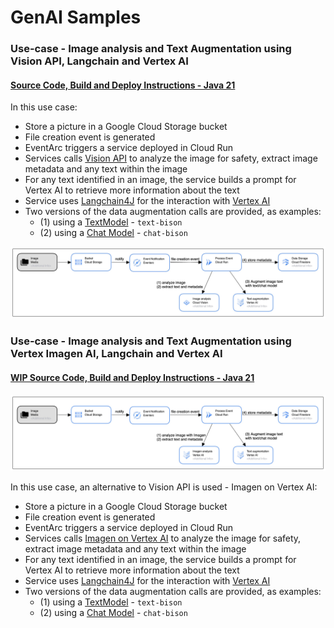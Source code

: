 # GenAI Samples

### Use-case - Image analysis and Text Augmentation using Vision API, Langchain and Vertex AI
#### [Source Code, Build and Deploy Instructions - Java 21](image-vision-vertex-langchain/README.md)

In this use case:
* Store a picture in a Google Cloud Storage bucket
* File creation event is generated
* EventArc triggers a service deployed in Cloud Run
* Services calls [Vision API](https://cloud.google.com/vision?hl=en) to analyze the image for safety, extract image metadata and any text within the image
* For any text identified in an image, the service builds a prompt for Vertex AI to retrieve more information about the text
* Service uses [Langchain4J](https://github.com/langchain4j/langchain4j) for the interaction with [Vertex AI](https://cloud.google.com/vertex-ai?hl=en#section-1)
* Two versions of the data augmentation calls are provided, as examples: 
  * (1) using a [TextModel](https://cloud.google.com/vertex-ai/docs/generative-ai/model-reference/text) - `text-bison` 
  * (2) using a [Chat Model](https://cloud.google.com/vertex-ai/docs/generative-ai/model-reference/text-chat) - `chat-bison`

![Vision-VisionAPI](images/Vision-VisionAPI.jpg)



### Use-case - Image analysis and Text Augmentation using Vertex Imagen AI, Langchain and Vertex AI
#### [WIP Source Code, Build and Deploy Instructions - Java 21](image-vertex-langchain/README.md)
![Vision-Vertex-Imagen](images/Vision-Vertex-Imagen.jpg)

In this use case, an alternative to Vision API is used - Imagen on Vertex AI:
* Store a picture in a Google Cloud Storage bucket
* File creation event is generated
* EventArc triggers a service deployed in Cloud Run
* Services calls [Imagen on Vertex AI](https://cloud.google.com/vertex-ai/docs/generative-ai/image/overview) to analyze the image for safety, extract image metadata and any text within the image
* For any text identified in an image, the service builds a prompt for Vertex AI to retrieve more information about the text
* Service uses [Langchain4J](https://github.com/langchain4j/langchain4j) for the interaction with [Vertex AI](https://cloud.google.com/vertex-ai?hl=en#section-1)
* Two versions of the data augmentation calls are provided, as examples:
    * (1) using a [TextModel](https://cloud.google.com/vertex-ai/docs/generative-ai/model-reference/text) - `text-bison`
    * (2) using a [Chat Model](https://cloud.google.com/vertex-ai/docs/generative-ai/model-reference/text-chat) - `chat-bison`